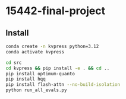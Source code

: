 # 15442-final-project

## Install


```bash
conda create -n kvpress python=3.12
conda activate kvpress

cd src
cd kvpress && pip install -e . && cd ..
pip install optimum-quanto
pip install hqq
pip install flash-attn --no-build-isolation
python run_all_evals.py
```
